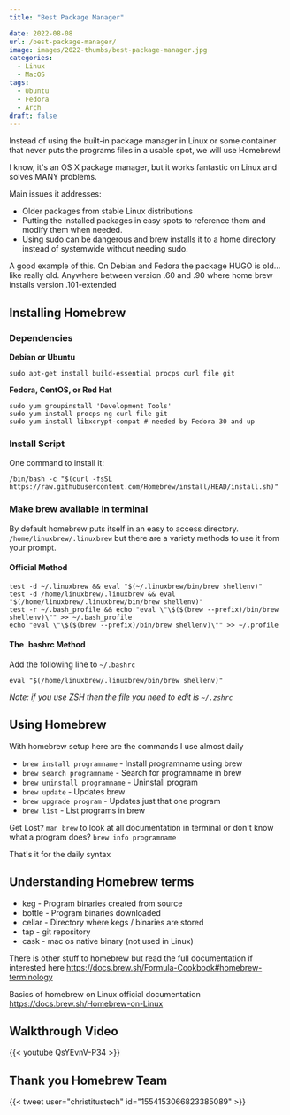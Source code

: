 ```yaml
---
title: "Best Package Manager"

date: 2022-08-08
url: /best-package-manager/
image: images/2022-thumbs/best-package-manager.jpg
categories:
  - Linux
  - MacOS
tags:
  - Ubuntu
  - Fedora
  - Arch
draft: false
---
```

Instead of using the built-in package manager in Linux or some container that never puts the programs files in a usable spot, we will use Homebrew!
<!--more-->
I know, it's an OS X package manager, but it works fantastic on Linux and solves MANY problems. 

Main issues it addresses: 

 - Older packages from stable Linux distributions 
 - Putting the installed packages in easy spots to reference them and modify them when needed. 
 - Using sudo can be dangerous and brew installs it to a home directory instead of systemwide without needing sudo.

A good example of this. On Debian and Fedora the package HUGO is old... like really old. Anywhere between version .60 and .90 where home brew installs version .101-extended

## Installing Homebrew

### Dependencies
**Debian or Ubuntu**
```
sudo apt-get install build-essential procps curl file git
```
    
**Fedora, CentOS, or Red Hat**
```
sudo yum groupinstall 'Development Tools'
sudo yum install procps-ng curl file git
sudo yum install libxcrypt-compat # needed by Fedora 30 and up
```

### Install Script
One command to install it:

```
/bin/bash -c "$(curl -fsSL https://raw.githubusercontent.com/Homebrew/install/HEAD/install.sh)"
```

### Make brew available in terminal
By default homebrew puts itself in an easy to access directory. `/home/linuxbrew/.linuxbrew` but there are a variety methods to use it from your prompt. 

#### Official Method
```
test -d ~/.linuxbrew && eval "$(~/.linuxbrew/bin/brew shellenv)"
test -d /home/linuxbrew/.linuxbrew && eval "$(/home/linuxbrew/.linuxbrew/bin/brew shellenv)"
test -r ~/.bash_profile && echo "eval \"\$($(brew --prefix)/bin/brew shellenv)\"" >> ~/.bash_profile
echo "eval \"\$($(brew --prefix)/bin/brew shellenv)\"" >> ~/.profile
```

#### The .bashrc Method
Add the following line to `~/.bashrc`

```
eval "$(/home/linuxbrew/.linuxbrew/bin/brew shellenv)"
```

_Note: if you use ZSH then the file you need to edit is `~/.zshrc`_

## Using Homebrew
With homebrew setup here are the commands I use almost daily

- `brew install programname` - Install programname using brew
- `brew search programname` - Search for programname in brew
- `brew uninstall programname` - Uninstall program
- `brew update` - Updates brew
- `brew upgrade program` - Updates just that one program
- `brew list` - List programs in brew

Get Lost? `man brew` to look at all documentation in terminal or don't know what a program does? `brew info programname` 

That's it for the daily syntax

## Understanding Homebrew terms

- keg - Program binaries created from source
- bottle - Program binaries downloaded
- cellar - Directory where kegs / binaries are stored
- tap - git repository
- cask - mac os native binary (not used in Linux)

There is other stuff to homebrew but read the full documentation if interested here <https://docs.brew.sh/Formula-Cookbook#homebrew-terminology>

Basics of homebrew on Linux official documentation <https://docs.brew.sh/Homebrew-on-Linux>

## Walkthrough Video

{{< youtube QsYEvnV-P34 >}}

## Thank you Homebrew Team

{{< tweet user="christitustech" id="1554153066823385089" >}}

